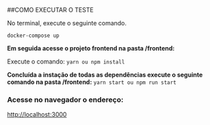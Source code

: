 ##COMO EXECUTAR O TESTE

No terminal, execute o seguinte comando.

`docker-compose up`

**Em seguida acesse o projeto frontend na pasta /frontend:**

Execute o comando:
`yarn ou npm install`

**Concluída a instação de todas as dependências execute o seguinte comando na pasta /frontend:**
`yarn start ou npm run start`

### Acesse no navegador o endereço:
[http://localhost:3000](http://localhost:3000 "http://localhost:3000")